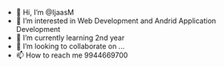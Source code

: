 - 👋 Hi, I’m @IjaasM
- 👀 I’m interested in Web Development and Andrid Application Development
- 🌱 I’m currently learning 2nd year
- 💞️ I’m looking to collaborate on ...
- 📫 How to reach me 9944669700

<!---
IjaasM/IjaasM is a ✨ special ✨ repository because its `README.md` (this file) appears on your GitHub profile.
You can click the Preview link to take a look at your changes.
--->

